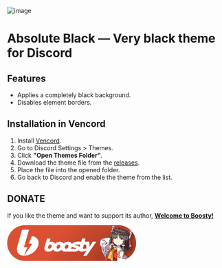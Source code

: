 ![image](https://github.com/user-attachments/assets/53f0b87a-866f-4c97-b4b0-22cfd696cb63)
# Absolute Black — Very black theme for Discord

## Features

- Applies a completely black background.  
- Disables element borders.

## Installation in Vencord

1. Install [Vencord](https://vencord.dev/).  
2. Go to Discord Settings > Themes.  
3. Click **"Open Themes Folder"**.  
4. Download the theme file from the [releases](https://github.com/Diramix/Discord-Absolute-Black/releases/latest).  
5. Place the file into the opened folder.  
6. Go back to Discord and enable the theme from the list.

## DONATE  
If you like the theme and want to support its author, [**Welcome to Boosty!**](https://boosty.to/diramix)  
<p>
    <a href="https://boosty.to/diramix">
      <img width="300" alt="ᓚᘏᗢ Kitty is waiting for your coin" src="https://github.com/Diramix/Diramix/raw/main/assets/boosty_button.png?raw=true">
    </a>
</p>
